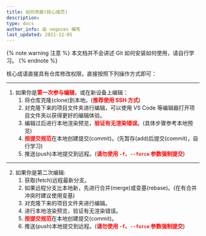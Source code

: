 ```yaml
---
title: 如何贡献(核心成员)
description:
type: docs
author_info: 由 negoces 编写
last_updated: 2021-12-05
---
```


<style>strong{color:red;}</style>

{% note warning 注意 %}
本文档并不会讲述 Git 如何安装如何使用，请自行学习。
{% endnote %}

核心成语直接具有仓库修改权限，直接按照下列操作方式即可：

---

1. 如果你是**第一次参与编辑**，或在新设备上编辑：
   1. 将仓库克隆(clone)到本地。(**推荐使用 SSH 方式**)
   2. 对克隆下来的项目文件夹进行编辑，可以使用 VS Code 等编辑器打开项目文件夹以获得更好的编辑体验。
   3. 编辑过后进行本地渲染预览，**验证有无渲染错误**。(具体步骤参考本地预览)
   4. **按提交规范**在本地创建提交(commit)。(先暂存(add)后提交(commit)，自行学习)
   5. 推送(push)本地提交到远程。(**请勿使用 `-f`、`--force` 参数强制提交**)

---

2. 如果你是第二次编辑:
   1. 获取(fetch)远程最新分支。
   2. 如果远程分支比本地新，先进行合并(merge)或变基(rebase)。(在有合并冲突时建议使用变基)
   3. 对克隆下来的项目文件夹进行编辑。
   4. 进行本地渲染预览，验证有无渲染错误。
   5. **按提交规范**在本地创建提交(commit)。
   6. 推送(push)本地提交到远程。(**请勿使用 `-f`、`--force` 参数强制提交**)
